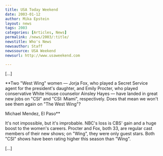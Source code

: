 ```yaml
---
title: USA Today Weekend
date: 2003-01-12
author: Mika Epstein
layout: news
tags: 2003
categories: [Articles, News]
permalink: /news/2003/:title/
newstitle: Who's News  
newsauthor: Staff  
newssource: USA Weekend  
newsurl: http://www.usaweekend.com  

---
```


[...]

**Two "West Wing" women &#8212; Jorja Fox, who played a Secret Service agent for the president's daughter, and Emily Procter, who played conservative White House counselor Ainsley Hayes &#8212; have landed in great new jobs on "CSI" and "CSI: Miami", respectively. Does that mean we won't see them again on "The West Wing"?  
  
Michael Mendez, El Paso**

It's not impossible, but it's improbable. NBC's loss is CBS' gain and a huge boost to the women's careers. Procter and Fox, both 33, are regular cast members of their new shows; on "Wing", they were only guest stars. Both "CSI" shows have been rating higher this season than "Wing".

[...]

